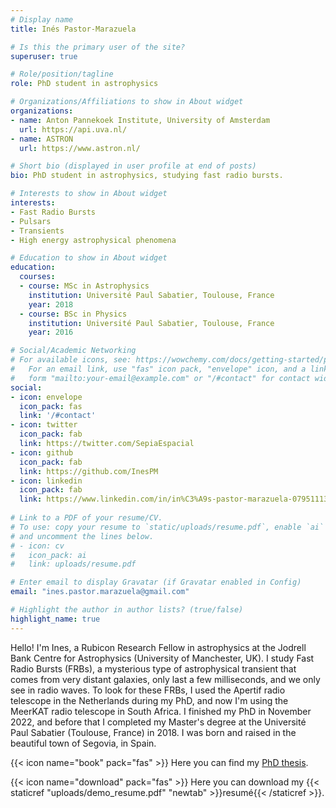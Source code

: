 ```yaml
---
# Display name
title: Inés Pastor-Marazuela

# Is this the primary user of the site?
superuser: true

# Role/position/tagline
role: PhD student in astrophysics

# Organizations/Affiliations to show in About widget
organizations:
- name: Anton Pannekoek Institute, University of Amsterdam
  url: https://api.uva.nl/
- name: ASTRON
  url: https://www.astron.nl/

# Short bio (displayed in user profile at end of posts)
bio: PhD student in astrophysics, studying fast radio bursts.

# Interests to show in About widget
interests:
- Fast Radio Bursts
- Pulsars
- Transients
- High energy astrophysical phenomena

# Education to show in About widget
education:
  courses:
  - course: MSc in Astrophysics
    institution: Université Paul Sabatier, Toulouse, France
    year: 2018
  - course: BSc in Physics
    institution: Université Paul Sabatier, Toulouse, France
    year: 2016

# Social/Academic Networking
# For available icons, see: https://wowchemy.com/docs/getting-started/page-builder/#icons
#   For an email link, use "fas" icon pack, "envelope" icon, and a link in the
#   form "mailto:your-email@example.com" or "/#contact" for contact widget.
social:
- icon: envelope
  icon_pack: fas
  link: '/#contact'
- icon: twitter
  icon_pack: fab
  link: https://twitter.com/SepiaEspacial
- icon: github
  icon_pack: fab
  link: https://github.com/InesPM
- icon: linkedin
  icon_pack: fab
  link: https://www.linkedin.com/in/in%C3%A9s-pastor-marazuela-07951113b/
  
# Link to a PDF of your resume/CV.
# To use: copy your resume to `static/uploads/resume.pdf`, enable `ai` icons in `params.toml`, 
# and uncomment the lines below.
# - icon: cv
#   icon_pack: ai
#   link: uploads/resume.pdf

# Enter email to display Gravatar (if Gravatar enabled in Config)
email: "ines.pastor.marazuela@gmail.com"

# Highlight the author in author lists? (true/false)
highlight_name: true
---
```


Hello! I'm Ines, a Rubicon Research Fellow in astrophysics at the Jodrell Bank Centre for Astrophysics (University of Manchester, UK). I study Fast Radio Bursts (FRBs), a mysterious type of astrophysical transient that comes from very distant galaxies, only last a few milliseconds, and we only see in radio waves. To look for these FRBs, I used the Apertif radio telescope in the Netherlands during my PhD, and now I'm using the MeerKAT radio telescope in South Africa. I finished my PhD in November 2022, and before that I completed my Master's degree at the Université Paul Sabatier (Toulouse, France) in 2018. I was born and raised in the beautiful town of Segovia, in Spain.

{{< icon name="book" pack="fas" >}} Here you can find my [PhD thesis](https://dare.uva.nl/search?identifier=36224458-8dd3-4562-aef7-90927d3c4554). 

{{< icon name="download" pack="fas" >}} Here you can download my {{< staticref "uploads/demo_resume.pdf" "newtab" >}}resumé{{< /staticref >}}.
